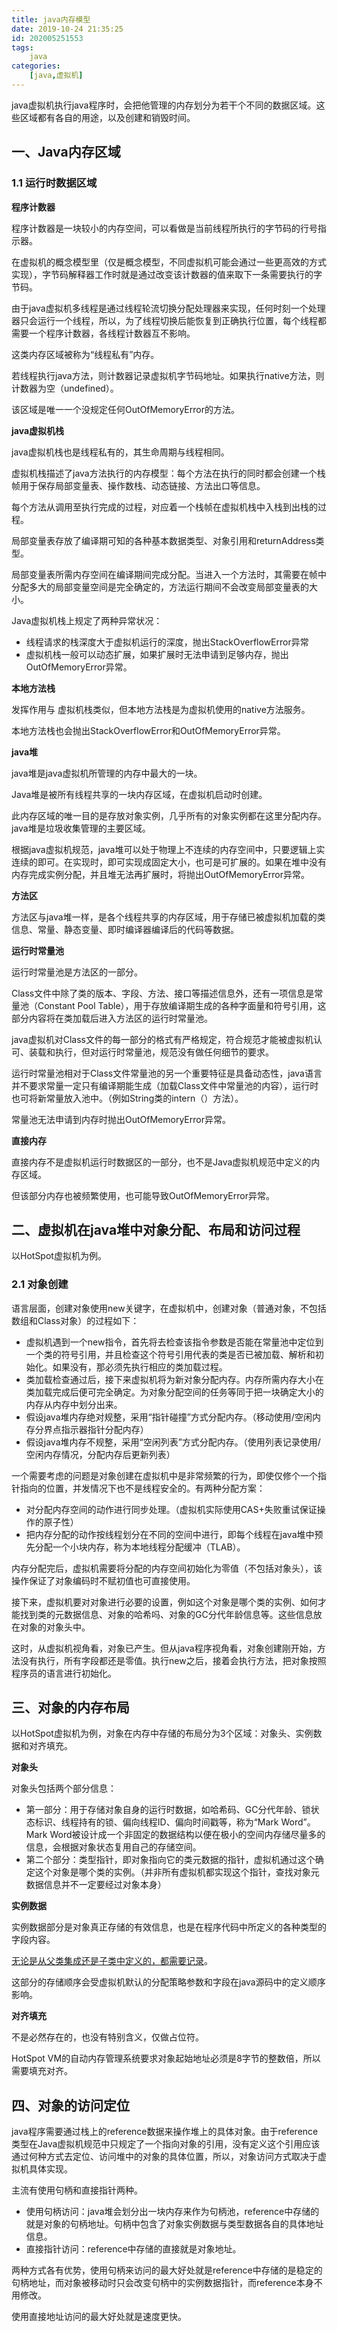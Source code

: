 ```yaml
---
title: java内存模型
date: 2019-10-24 21:35:25
id: 202005251553
tags:
	java
categories:
	[java,虚拟机]
---
```




java虚拟机执行java程序时，会把他管理的内存划分为若干个不同的数据区域。这些区域都有各自的用途，以及创建和销毁时间。

<!-- more -->

## 一、Java内存区域

### 1.1 运行时数据区域

**程序计数器**

程序计数器是一块较小的内存空间，可以看做是当前线程所执行的字节码的行号指示器。

在虚拟机的概念模型里（仅是概念模型，不同虚拟机可能会通过一些更高效的方式实现），字节码解释器工作时就是通过改变该计数器的值来取下一条需要执行的字节码。

由于java虚拟机多线程是通过线程轮流切换分配处理器来实现，任何时刻一个处理器只会运行一个线程，所以，为了线程切换后能恢复到正确执行位置，每个线程都需要一个程序计数器，各线程计数器互不影响。

这类内存区域被称为“线程私有”内存。

若线程执行java方法，则计数器记录虚拟机字节码地址。如果执行native方法，则计数器为空（undefined）。

该区域是唯一一个没规定任何OutOfMemoryError的方法。

**java虚拟机栈**

java虚拟机栈也是线程私有的，其生命周期与线程相同。

虚拟机栈描述了java方法执行的内存模型：每个方法在执行的同时都会创建一个栈帧用于保存局部变量表、操作数栈、动态链接、方法出口等信息。

每个方法从调用至执行完成的过程，对应着一个栈帧在虚拟机栈中入栈到出栈的过程。

局部变量表存放了编译期可知的各种基本数据类型、对象引用和returnAddress类型。

局部变量表所需内存空间在编译期间完成分配。当进入一个方法时，其需要在帧中分配多大的局部变量空间是完全确定的，方法运行期间不会改变局部变量表的大小。

Java虚拟机栈上规定了两种异常状况：

* 线程请求的栈深度大于虚拟机运行的深度，抛出StackOverflowError异常
* 虚拟机栈一般可以动态扩展，如果扩展时无法申请到足够内存，抛出OutOfMemoryError异常。

**本地方法栈**

发挥作用与 虚拟机栈类似，但本地方法栈是为虚拟机使用的native方法服务。

本地方法栈也会抛出StackOverflowError和OutOfMemoryError异常。

**java堆**

java堆是java虚拟机所管理的内存中最大的一块。

Java堆是被所有线程共享的一块内存区域，在虚拟机启动时创建。

此内存区域的唯一目的是存放对象实例，几乎所有的对象实例都在这里分配内存。java堆是垃圾收集管理的主要区域。

根据java虚拟机规范，java堆可以处于物理上不连续的内存空间中，只要逻辑上实连续的即可。在实现时，即可实现成固定大小，也可是可扩展的。如果在堆中没有内存完成实例分配，并且堆无法再扩展时，将抛出OutOfMemoryError异常。

**方法区**

方法区与java堆一样，是各个线程共享的内存区域，用于存储已被虚拟机加载的类信息、常量、静态变量、即时编译器编译后的代码等数据。

**运行时常量池**

运行时常量池是方法区的一部分。

Class文件中除了类的版本、字段、方法、接口等描述信息外，还有一项信息是常量池（Constant Pool Table），用于存放编译期生成的各种字面量和符号引用，这部分内容将在类加载后进入方法区的运行时常量池。

java虚拟机对Class文件的每一部分的格式有严格规定，符合规范才能被虚拟机认可、装载和执行，但对运行时常量池，规范没有做任何细节的要求。

运行时常量池相对于Class文件常量池的另一个重要特征是具备动态性，java语言并不要求常量一定只有编译期能生成（加载Class文件中常量池的内容），运行时也可将新常量放入池中。（例如String类的intern（）方法）。

常量池无法申请到内存时抛出OutOfMemoryError异常。

**直接内存**

直接内存不是虚拟机运行时数据区的一部分，也不是Java虚拟机规范中定义的内存区域。

但该部分内存也被频繁使用，也可能导致OutOfMemoryError异常。



## 二、虚拟机在java堆中对象分配、布局和访问过程

以HotSpot虚拟机为例。

### 2.1 对象创建

语言层面，创建对象使用new关键字，在虚拟机中，创建对象（普通对象，不包括数组和Class对象）的过程如下：

* 虚拟机遇到一个new指令，首先将去检查该指令参数是否能在常量池中定位到一个类的符号引用，并且检查这个符号引用代表的类是否已被加载、解析和初始化。如果没有，那必须先执行相应的类加载过程。
* 类加载检查通过后，接下来虚拟机将为新对象分配内存。内存所需内存大小在类加载完成后便可完全确定。为对象分配空间的任务等同于把一块确定大小的内存从内存中划分出来。
* 假设java堆内存绝对规整，采用“指针碰撞”方式分配内存。（移动使用/空闲内存分界点指示器指针分配内存）
* 假设java堆内存不规整，采用“空闲列表”方式分配内存。（使用列表记录使用/空闲内存情况，分配内存后更新列表）

一个需要考虑的问题是对象创建在虚拟机中是非常频繁的行为，即使仅修个一个指针指向的位置，并发情况下也不是线程安全的。有两种分配方案：

* 对分配内存空间的动作进行同步处理。（虚拟机实际使用CAS+失败重试保证操作的原子性）
* 把内存分配的动作按线程划分在不同的空间中进行，即每个线程在java堆中预先分配一个小块内存，称为本地线程分配缓冲（TLAB）。

内存分配完后，虚拟机需要将分配的内存空间初始化为零值（不包括对象头），该操作保证了对象编码时不赋初值也可直接使用。

接下来，虚拟机要对对象进行必要的设置，例如这个对象是哪个类的实例、如何才能找到类的元数据信息、对象的哈希吗、对象的GC分代年龄信息等。这些信息放在对象的对象头中。

这时，从虚拟机视角看，对象已产生。但从java程序视角看，对象创建刚开始，<init>方法没有执行，所有字段都还是零值。执行new之后，接着会执行<init>方法，把对象按照程序员的语言进行初始化。

## 三、对象的内存布局

以HotSpot虚拟机为例，对象在内存中存储的布局分为3个区域：对象头、实例数据和对齐填充。

**对象头**

对象头包括两个部分信息：

* 第一部分：用于存储对象自身的运行时数据，如哈希码、GC分代年龄、锁状态标识、线程持有的锁、偏向线程ID、偏向时间戳等，称为“Mark Word”。Mark Word被设计成一个非固定的数据结构以便在极小的空间内存储尽量多的信息，会根据对象状态复用自己的存储空间。
* 第二个部分：类型指针，即对象指向它的类元数据的指针，虚拟机通过这个确定这个对象是哪个类的实例。（并非所有虚拟机都实现这个指针，查找对象元数据信息并不一定要经过对象本身）

**实例数据**

实例数据部分是对象真正存储的有效信息，也是在程序代码中所定义的各种类型的字段内容。

<u>无论是从父类集成还是子类中定义的，都需要记录</u>。

这部分的存储顺序会受虚拟机默认的分配策略参数和字段在java源码中的定义顺序影响。

**对齐填充**

不是必然存在的，也没有特别含义，仅做占位符。

HotSpot VM的自动内存管理系统要求对象起始地址必须是8字节的整数倍，所以需要填充对齐。

## 四、对象的访问定位

java程序需要通过栈上的reference数据来操作堆上的具体对象。由于reference类型在Java虚拟机规范中只规定了一个指向对象的引用，没有定义这个引用应该通过何种方式去定位、访问堆中的对象的具体位置，所以，对象访问方式取决于虚拟机具体实现。

主流有使用句柄和直接指针两种。

* 使用句柄访问：java堆会划分出一块内存来作为句柄池，reference中存储的就是对象的句柄地址。句柄中包含了对象实例数据与类型数据各自的具体地址信息。
* 直接指针访问：reference中存储的直接就是对象地址。

两种方式各有优势，使用句柄来访问的最大好处就是reference中存储的是稳定的句柄地址，而对象被移动时只会改变句柄中的实例数据指针，而reference本身不用修改。

使用直接地址访问的最大好处就是速度更快。

